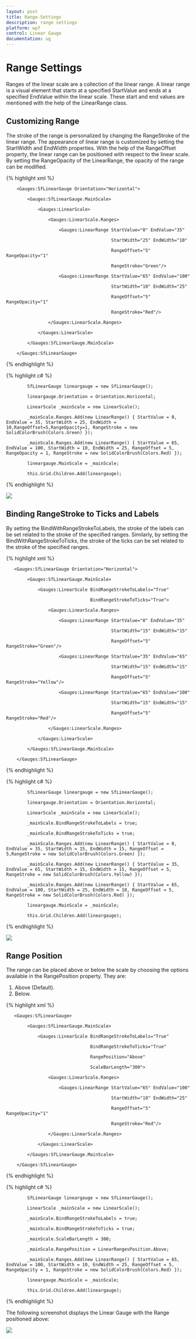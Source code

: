 ```yaml
---
layout: post
title: Range-Settings
description: range settings
platform: wpf
control: Linear Gauge 
documentation: ug
---
```


# Range Settings

Ranges of the linear scale are a collection of the linear range. A linear range is a visual element that starts at a specified StartValue and ends at a specified EndValue within the linear scale. These start and end values are mentioned with the help of the LinearRange class. 

## Customizing Range

The stroke of the range is personalized by changing the RangeStroke of the linear range. The appearance of linear range is customized by setting the StartWidth and EndWidth properties. With the help of the RangeOffset property, the linear range can be positioned with respect to the linear scale. By setting the RangeOpacity of the LinearRange, the opacity of the range can be modified.

{% highlight xml %}
 



        <Gauges:SfLinearGauge Orientation="Horizontal">

            <Gauges:SfLinearGauge.MainScale>

                <Gauges:LinearScale>

                    <Gauges:LinearScale.Ranges>

                        <Gauges:LinearRange StartValue="0" EndValue="35" 

                                            StartWidth="25" EndWidth="10" 

                                            RangeOffset="5" RangeOpacity="1"

                                            RangeStroke="Green"/>

                        <Gauges:LinearRange StartValue="65" EndValue="100" 

                                            StartWidth="10" EndWidth="25" 

                                            RangeOffset="5" RangeOpacity="1"

                                            RangeStroke="Red"/>

                    </Gauges:LinearScale.Ranges>

                </Gauges:LinearScale>

            </Gauges:SfLinearGauge.MainScale>

        </Gauges:SfLinearGauge>
{% endhighlight %}

{% highlight c# %}


            SfLinearGauge lineargauge = new SfLinearGauge();

            lineargauge.Orientation = Orientation.Horizontal;

            LinearScale _mainScale = new LinearScale();

            _mainScale.Ranges.Add(new LinearRange() { StartValue = 0, EndValue = 35, StartWidth = 25, EndWidth = 10,RangeOffset=5,RangeOpacity=1, RangeStroke = new SolidColorBrush(Colors.Green) });

            _mainScale.Ranges.Add(new LinearRange() { StartValue = 65, EndValue = 100, StartWidth = 10, EndWidth = 25, RangeOffset = 5, RangeOpacity = 1, RangeStroke = new SolidColorBrush(Colors.Red) });

            lineargauge.MainScale = _mainScale;

            this.Grid.Children.Add(lineargauge);

{% endhighlight %}




![](Concepts-and-Feature_images/Concepts-and-Feature_img6.png)



## Binding RangeStroke to Ticks and Labels

By setting the BindWithRangeStrokeToLabels, the stroke of the labels can be set related to the stroke of the specified ranges. Similarly, by setting the BindWithRangeStrokeToTicks, the stroke of the ticks can be set related to the stroke of the specified ranges.

{% highlight xml %}




       <Gauges:SfLinearGauge Orientation="Horizontal">

            <Gauges:SfLinearGauge.MainScale>

                <Gauges:LinearScale BindRangeStrokeToLabels="True"

                                    BindRangeStrokeToTicks="True">

                    <Gauges:LinearScale.Ranges>

                        <Gauges:LinearRange StartValue="0" EndValue="35" 

                                            StartWidth="15" EndWidth="15" 

                                            RangeOffset="5" RangeStroke="Green"/>

                        <Gauges:LinearRange StartValue="35" EndValue="65" 

                                            StartWidth="15" EndWidth="15" 

                                            RangeOffset="5" RangeStroke="Yellow"/>

                        <Gauges:LinearRange StartValue="65" EndValue="100" 

                                            StartWidth="15" EndWidth="15" 

                                            RangeOffset="5" RangeStroke="Red"/>

                    </Gauges:LinearScale.Ranges>

                </Gauges:LinearScale>

            </Gauges:SfLinearGauge.MainScale>

        </Gauges:SfLinearGauge>
{% endhighlight %}

{% highlight c# %}




            SfLinearGauge lineargauge = new SfLinearGauge();

            lineargauge.Orientation = Orientation.Horizontal;

            LinearScale _mainScale = new LinearScale();

            _mainScale.BindRangeStrokeToLabels = true;

            _mainScale.BindRangeStrokeToTicks = true;

            _mainScale.Ranges.Add(new LinearRange() { StartValue = 0, EndValue = 35, StartWidth = 15, EndWidth = 15, RangeOffset = 5,RangeStroke = new SolidColorBrush(Colors.Green) });

            _mainScale.Ranges.Add(new LinearRange() { StartValue = 35, EndValue = 65, StartWidth = 15, EndWidth = 15, RangeOffset = 5, RangeStroke = new SolidColorBrush(Colors.Yellow) });

            _mainScale.Ranges.Add(new LinearRange() { StartValue = 65, EndValue = 100, StartWidth = 25, EndWidth = 10, RangeOffset = 5, RangeStroke = new SolidColorBrush(Colors.Red) });

            lineargauge.MainScale = _mainScale;

            this.Grid.Children.Add(lineargauge);

{% endhighlight %}

![](Concepts-and-Feature_images/Concepts-and-Feature_img7.png)



## Range Position

The range can be placed above or below the scale by choosing the options available in the RangePosition property. They are:

1. Above (Default).
2. Below.


{% highlight xml %}




       <Gauges:SfLinearGauge>

            <Gauges:SfLinearGauge.MainScale>

                <Gauges:LinearScale BindRangeStrokeToLabels="True" 

                                    BindRangeStrokeToTicks="True"  

                                    RangePosition="Above"

                                    ScaleBarLength="300">

                    <Gauges:LinearScale.Ranges>

                        <Gauges:LinearRange StartValue="65" EndValue="100" 

                                            StartWidth="10" EndWidth="25" 

                                            RangeOffset="5" RangeOpacity="1"

                                            RangeStroke="Red"/>

                    </Gauges:LinearScale.Ranges>

                </Gauges:LinearScale>

            </Gauges:SfLinearGauge.MainScale>

        </Gauges:SfLinearGauge>

{% endhighlight %}


{% highlight c# %}


            SfLinearGauge lineargauge = new SfLinearGauge();

            LinearScale _mainScale = new LinearScale();

            _mainScale.BindRangeStrokeToLabels = true;

            _mainScale.BindRangeStrokeToTicks = true;

            _mainScale.ScaleBarLength = 300;

            _mainScale.RangePosition = LinearRangesPosition.Above;

            _mainScale.Ranges.Add(new LinearRange() { StartValue = 65, EndValue = 100, StartWidth = 10, EndWidth = 25, RangeOffset = 5, RangeOpacity = 1, RangeStroke = new SolidColorBrush(Colors.Red) });

            lineargauge.MainScale = _mainScale;

            this.Grid.Children.Add(lineargauge);

{% endhighlight %}



The following screenshot displays the Linear Gauge with the Range positioned above:

![](Concepts-and-Feature_images/Concepts-and-Feature_img8.png)



